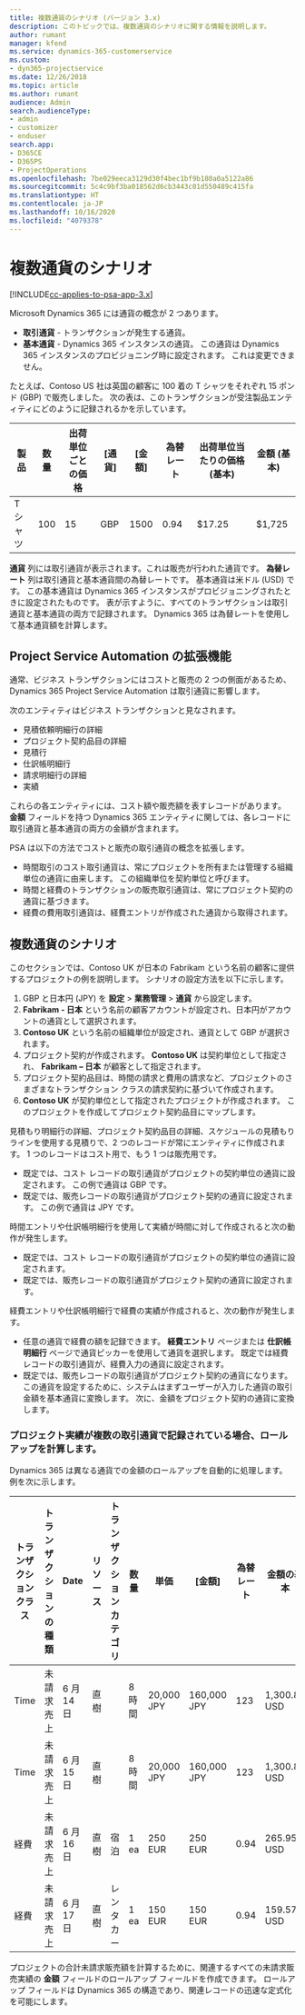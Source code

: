 ```yaml
---
title: 複数通貨のシナリオ (バージョン 3.x)
description: このトピックでは、複数通貨のシナリオに関する情報を説明します。
author: rumant
manager: kfend
ms.service: dynamics-365-customerservice
ms.custom:
- dyn365-projectservice
ms.date: 12/26/2018
ms.topic: article
ms.author: rumant
audience: Admin
search.audienceType:
- admin
- customizer
- enduser
search.app:
- D365CE
- D365PS
- ProjectOperations
ms.openlocfilehash: 7be029eeca3129d30f4bec1bf9b180a0a5122a86
ms.sourcegitcommit: 5c4c9bf3ba018562d6cb3443c01d550489c415fa
ms.translationtype: HT
ms.contentlocale: ja-JP
ms.lasthandoff: 10/16/2020
ms.locfileid: "4079378"
---
```

# <a name="multiple-currency-scenarios"></a>複数通貨のシナリオ

[!INCLUDE[cc-applies-to-psa-app-3.x](../includes/cc-applies-to-psa-app-3x.md)]

Microsoft Dynamics 365 には通貨の概念が 2 つあります。

- **取引通貨** - トランザクションが発生する通貨。 
- **基本通貨** - Dynamics 365 インスタンスの通貨。 この通貨は Dynamics 365 インスタンスのプロビジョニング時に設定されます。 これは変更できません。

たとえば、Contoso US 社は英国の顧客に 100 着の T シャツをそれぞれ 15 ポンド (GBP) で販売しました。 次の表は、このトランザクションが受注製品エンティティにどのように記録されるかを示しています。

| 製品 | 数量 | 出荷単位ごとの価格 | [通貨] | [金額] | 為替レート | 出荷単位当たりの価格 (基本)| 金額 (基本)|
|---------|----------|----------------|----------|--------|---------------|----------------------|--------------|
| T シャツ | 100      | 15             | GBP      | 1500   | 0.94          | $17.25               | $1,725       |

**通貨** 列には取引通貨が表示されます。これは販売が行われた通貨です。 **為替レート** 列は取引通貨と基本通貨間の為替レートです。 基本通貨は米ドル (USD) です。 この基本通貨は Dynamics 365 インスタンスがプロビジョニングされたときに設定されたものです。
表が示すように、すべてのトランザクションは取引通貨と基本通貨の両方で記録されます。 Dynamics 365 は為替レートを使用して基本通貨額を計算します。

## <a name="project-service-automation-extensions"></a>Project Service Automation の拡張機能

通常、ビジネス トランザクションにはコストと販売の 2 つの側面があるため、Dynamics 365 Project Service Automation は取引通貨に影響します。

次のエンティティはビジネス トランザクションと見なされます。

- 見積依頼明細行の詳細
- プロジェクト契約品目の詳細
- 見積行
- 仕訳帳明細行
- 請求明細行の詳細
- 実績

これらの各エンティティには、コスト額や販売額を表すレコードがあります。 **金額** フィールドを持つ Dynamics 365 エンティティに関しては、各レコードに取引通貨と基本通貨の両方の金額が含まれます。 

PSA は以下の方法でコストと販売の取引通貨の概念を拡張します。

- 時間取引のコスト取引通貨は、常にプロジェクトを所有または管理する組織単位の通貨に由来します。 この組織単位を契約単位と呼びます。
- 時間と経費のトランザクションの販売取引通貨は、常にプロジェクト契約の通貨に基づきます。
- 経費の費用取引通貨は、経費エントリが作成された通貨から取得されます。

## <a name="multiple-currency-scenario"></a>複数通貨のシナリオ

このセクションでは、Contoso UK が日本の Fabrikam という名前の顧客に提供するプロジェクトの例を説明します。 シナリオの設定方法を以下に示します。

1. GBP と日本円 (JPY) を **設定** \> **業務管理** \> **通貨** から設定します。 
2. **Fabrikam - 日本** という名前の顧客アカウントが設定され、日本円がアカウントの通貨として選択されます。
3. **Contoso UK** という名前の組織単位が設定され、通貨として GBP が選択されます。
4. プロジェクト契約が作成されます。 **Contoso UK** は契約単位として指定され、 **Fabrikam – 日本** が顧客として指定されます。
5. プロジェクト契約品目は、時間の請求と費用の請求など、プロジェクトのさまざまなトランザクション クラスの請求契約に基づいて作成されます。
6. **Contoso UK** が契約単位として指定されたプロジェクトが作成されます。 このプロジェクトを作成してプロジェクト契約品目にマップします。


見積もり明細行の詳細、プロジェクト契約品目の詳細、スケジュールの見積もりラインを使用する見積りで、2 つのレコードが常にエンティティに作成されます。 1 つのレコードはコスト用で、もう 1 つは販売用です。

- 既定では、コスト レコードの取引通貨がプロジェクトの契約単位の通貨に設定されます。 この例で通貨は GBP です。
- 既定では、販売レコードの取引通貨がプロジェクト契約の通貨に設定されます。 この例で通貨は JPY です。

時間エントリや仕訳帳明細行を使用して実績が時間に対して作成されると次の動作が発生します。

- 既定では、コスト レコードの取引通貨がプロジェクトの契約単位の通貨に設定されます。
- 既定では、販売レコードの取引通貨がプロジェクト契約の通貨に設定されます。

経費エントリや仕訳帳明細行で経費の実績が作成されると、次の動作が発生します。

- 任意の通貨で経費の額を記録できます。 **経費エントリ** ページまたは **仕訳帳明細行** ページで通貨ピッカーを使用して通貨を選択します。 既定では経費レコードの取引通貨が、経費入力の通貨に設定されます。 
- 既定では、販売レコードの取引通貨がプロジェクト契約の通貨になります。 この通貨を設定するために、システムはまずユーザーが入力した通貨の取引金額を基本通貨に変換します。 次に、金額をプロジェクト契約の通貨に変換します。 

### <a name="computing-roll-ups-when-project-actuals-are-recorded-in-multiple-transaction-currencies"></a>プロジェクト実績が複数の取引通貨で記録されている場合、ロールアップを計算します。

Dynamics 365 は異なる通貨での金額のロールアップを自動的に処理します。 例を次に示します。

| トランザクション クラス | トランザクションの種類| Date   | リソース | トランザクション カテゴリ | 数量 | 単価 | [金額]      | 為替レート | 金額の基本 |
|-------------------|------------------|--------|----------|----------------------|----------|--------------|-------------|---------------|----------------|
| Time              | 未請求売上   | 6 月 14 日 | 直樹  |                      | 8 時間    | 20,000 JPY    | 160,000 JPY | 123           | 1,300.81 USD    |
| Time              | 未請求売上   | 6 月 15 日 | 直樹  |                      | 8 時間    | 20,000 JPY    | 160,000 JPY | 123           | 1,300.81 USD    |
| 経費           | 未請求売上   | 6 月 16 日 | 直樹  | 宿泊                | 1 ea     | 250 EUR      | 250 EUR     | 0.94          | 265.95 USD     |
| 経費           | 未請求売上   | 6 月 17 日 | 直樹  | レンタカー           | 1 ea     | 150 EUR      | 150 EUR     | 0.94          | 159.57 USD     |

プロジェクトの合計未請求販売額を計算するために、関連するすべての未請求販売実績の **金額** フィールドのロールアップ フィールドを作成できます。 ロールアップ フィールドは Dynamics 365 の構造であり、関連レコードの迅速な定式化を可能にします。
